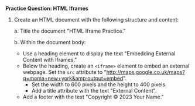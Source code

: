 
**Practice Question: HTML Iframes**

1. Create an HTML document with the following structure and content:

   a. Title the document "HTML Iframe Practice."
   
   b. Within the document body:
      - Use a heading element to display the text "Embedding External Content with Iframes."
      - Below the heading, create an `<iframe>` element to embed an external webpage. Set the `src` attribute to "http://maps.google.co.uk/maps?q=moma+new+york&amp;output=embed".
        - Set the width to 600 pixels and the height to 400 pixels.
        - Add a title attribute with the text "External Content".
      - Add a footer with the text "Copyright © 2023 Your Name."
